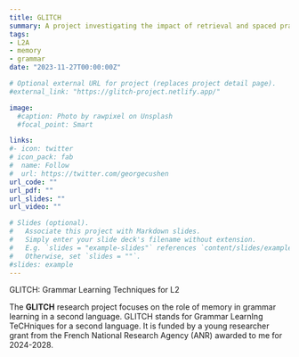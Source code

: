 ```yaml
---
title: GLITCH
summary: A project investigating the impact of retrieval and spaced practice on L2 English grammar learning and the role of declarative and procedural memory.
tags:
- L2A
- memory
- grammar
date: "2023-11-27T00:00:00Z"

# Optional external URL for project (replaces project detail page).
#external_link: "https://glitch-project.netlify.app/"

image:
  #caption: Photo by rawpixel on Unsplash
  #focal_point: Smart

links:
#- icon: twitter
# icon_pack: fab
#  name: Follow
#  url: https://twitter.com/georgecushen
url_code: ""
url_pdf: ""
url_slides: ""
url_video: ""

# Slides (optional).
#   Associate this project with Markdown slides.
#   Simply enter your slide deck's filename without extension.
#   E.g. `slides = "example-slides"` references `content/slides/example-slides.md`.
#   Otherwise, set `slides = ""`.
#slides: example
---
```


GLITCH: Grammar Learning Techniques for L2

The **GLITCH** research project focuses on the role of memory in grammar learning in a second language. 
GLITCH stands for Grammar LearnIng TeCHniques for a second language. 
It is funded by a young researcher grant from the French National Research Agency (ANR) awarded to me for 2024-2028.
